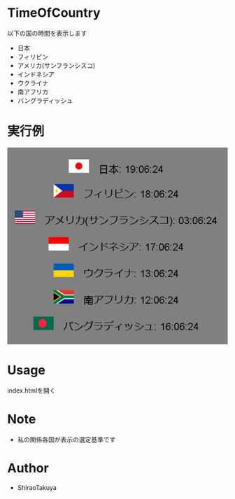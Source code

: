 # TimeOfCountry

以下の国の時間を表示します
* 日本
* フィリピン
* アメリカ(サンフランシスコ)
* インドネシア
* ウクライナ
* 南アフリカ
* バングラディッシュ

# 実行例

![demo](https://raw.githubusercontent.com/ShiraoTakuya/TimeOfCountry/main/cap1.PNG)

# Usage

index.htmlを開く
 
# Note
 
* 私の関係各国が表示の選定基準です

# Author
  
* ShiraoTakuya
